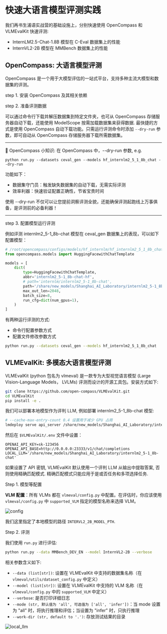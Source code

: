 # 快速大语言模型评测实践


我们再书生浦语实战营的基础设施上，分别快速使用 OpenCompass 和 VLMEvalKit 快速评测:

- InternLM2.5-Chat-1.8B 模型在 C-Eval 数据集上的性能 
- InternVL2-2B 模型在 MMBench 数据集上的性能



## OpenCompass: 大语言模型评测

OpenCompass 是一个用于大模型评估的一站式平台，支持多种主流大模型和数据集的评测。

step 1. 安装 OpenCompass 及其相关依赖

step 2. 准备评测数据

可以通过命令行下载并解压数据集到特定文件夹，也可从 OpenCompass 存储服务器自动下载，还能使用 ModelScope 按需加载数据集来获得数据.  最快捷的方式是使用 OpenCompass 自动下载功能。只需运行评测命令时添加 `--dry-run` 参数，即可自动从 OpenCompass 存储服务器下载所需数据集。


---
📌 OpenCompass 小知识: 在 OpenCompass 中，--dry-run 参数, e.g. 

`python run.py --datasets ceval_gen --models hf_internlm2_5_1_8b_chat --dry-run` 

功能如下：

- 数据集守门员：触发缺失数据集的自动下载，无需实际评测
- 效率利器：快速验证配置正确性，节省宝贵时间

使用 --dry-run 不仅可以让您提前洞察评测全貌，还能确保评测起跑线上万事俱备，是评测前的必备利器！

---

step 3. 配置模型运行评测

例如评测 internlm2_5-1_8b-chat 模型在 ceval_gen 数据集上的表现，可以如下配置模型：

```python
# /root/opencompass/configs/models/hf_internlm/hf_internlm2_5_1_8b_chat.py
from opencompass.models import HuggingFacewithChatTemplate

models = [
    dict(
        type=HuggingFacewithChatTemplate,
        abbr='internlm2_5-1_8b-chat-hf',
        # path='internlm/internlm2_5-1_8b-chat',
        path='/share/new_models/Shanghai_AI_Laboratory/internlm2_5-1_8b-chat', # 本地路径
        max_out_len=2048,
        batch_size=8,
        run_cfg=dict(num_gpus=1),
    )
]
```

有两种运行评测的方式:

- 命令行配置参数方式
- 配置文件修改参数方式


```bash
python run.py --datasets ceval_gen --models hf_internlm2_5_1_8b_chat 
```


## VLMEvalKit: 多模态大语言模型评测

VLMEvalKit (python 包名为 vlmeval) 是一款专为大型视觉语言模型 (Large Vision-Language Models， LVLMs) 评测而设计的开源工具包。安装方式如下:

```bash
git clone https://github.com/open-compass/VLMEvalKit.git
cd VLMEvalKit
pip install -e .
```

我们可以部署本地模型作为评判 LLM, 例如部署 internlm2_5-1_8b-chat 模型:

```bash
# --cache-max-entry-count 0.4 设置用于减少 GPU 占用
lmdeploy serve api_server /share/new_models/Shanghai_AI_Laboratory/internlm2_5-1_8b-chat/ --cache-max-entry-count 0.4 --server-port 23333
```

然后在  `$VLMEvalKit/.env` 文件中设置：

```
OPENAI_API_KEY=sk-123456
OPENAI_API_BASE=http://0.0.0.0:23333/v1/chat/completions
LOCAL_LLM='/share/new_models/Shanghai_AI_Laboratory/internlm2_5-1_8b-chat'
```


如果设置了 API 密钥, VLMEvalKit 默认使用一个评判 LLM 从输出中提取答案, 否则使用精确匹配模式. 精确匹配模式只能应用于是或否任务和多项选择任务.


Step 1. 模型等配置

**VLM 配置**：所有 VLMs 都在 `vlmeval/config.py` 中配置。在评估时，你应该使用 `vlmeval/config.py` 中 `supported_VLM` 指定的模型名称来选择 VLM。

![config](https://github.com/user-attachments/assets/56578745-a8e1-4aa1-88fb-47d21874864b)


我们这里指定了本地模型的路径 `INTERVL2_2B_MODEL_PTH`. 

Step 2. 评测

我们使用 `run.py` 进行评估:

```bash
python run.py --data MMBench_DEV_EN --model InternVL2-2B --verbose
```

相关参数含义如下:
- `--data (list[str])`: 设置在 VLMEvalKit 中支持的数据集名称（在 `vlmeval/utils/dataset_config.py` 中定义）
- `--model (list[str])`: 设置在 VLMEvalKit 中支持的 VLM 名称（在 `vlmeval/config.py` 中的 `supported_VLM` 中定义）
- `--verbose`: 是否打印详细日志
- `--mode (str, 默认值为 'all', 可选值为 ['all', 'infer'])`：当 mode 设置为 "all" 时，将执行推理和评估；当设置为 "infer" 时，只执行推理
- `--work-dir (str, default to '.')`: 存放测试结果的目录


![local_llm](https://github.com/user-attachments/assets/551da64f-8ce7-4880-84ce-a5f8b808e123)


